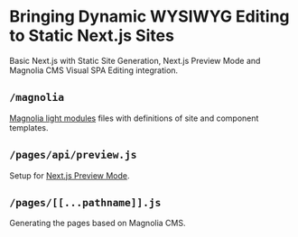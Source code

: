 # Bringing Dynamic WYSIWYG Editing to Static Next.js Sites

Basic Next.js with Static Site Generation, Next.js Preview Mode and Magnolia CMS Visual SPA Editing integration.

## `/magnolia`

[Magnolia light modules](https://docs.magnolia-cms.com/product-docs/6.2/Modules/Light-modules.html#_magnolia_light_modules) files with definitions of site and component templates.

## `/pages/api/preview.js`

Setup for [Next.js Preview Mode](https://nextjs.org/docs/advanced-features/preview-mode).

## `/pages/[[...pathname]].js`

Generating the pages based on Magnolia CMS.
